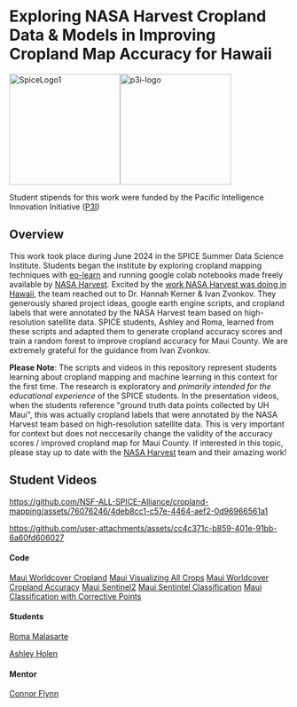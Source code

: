 # Exploring NASA Harvest Cropland Data & Models in Improving Cropland Map Accuracy for Hawaii

<div style="display: flex; flex-direction: row;">
    <img src="https://github.com/NSF-ALL-SPICE-Alliance/marine-debris-ML/assets/76076246/1521c60c-e40c-4b39-84ae-8feab2e8c91b" alt="SpiceLogo1" width="200"/>
    <img src="https://github.com/NSF-ALL-SPICE-Alliance/marine-debris-ML/assets/76076246/6b7b2573-7fb7-4d1e-bd82-6ee3bc99c6c1" alt="p3i-logo" width="200"/>
</div>

Student stipends for this work were funded by the Pacific Intelligence Innovation Initiative ([P3I](https://hawaiip3i.org/))


## Overview

This work took place during June 2024 in the SPICE Summer Data Science Institute. Students began the institute by exploring cropland mapping techniques with [eo-learn](https://github.com/sentinel-hub/eo-learn-examples/tree/main/crop-type-classification) and running google colab notebooks made freely available by [NASA Harvest](https://github.com/nasaharvest). Excited by the [work NASA Harvest was doing in Hawaii](https://www.agriculturedive.com/news/nasa-ai-artificial-intelligence-farm-mapping-hawaii-wildfires/700757/), the team reached out to Dr. Hannah Kerner & Ivan Zvonkov. They generously shared project ideas, google earth engine scripts, and cropland labels that were annotated by the NASA Harvest team based on high-resolution satellite data. SPICE students, Ashley and Roma, learned from these scripts and adapted them to generate cropland accuracy scores and train a random forest to improve cropland accuracy for Maui County. We are extremely grateful for the guidance from Ivan Zvonkov. 

**Please Note**: The scripts and videos in this repository represent students learning about cropland mapping and machine learning in this context for the first time. The research is exploratory and *primarily intended for the educational experience* of the SPICE students. In the presentation videos, when the students reference "ground truth data points collected by UH Maui", this was actually cropland labels that were annotated by the NASA Harvest team based on high-resolution satellite data. This is very important for context but does not neccesarily change the validity of the accuracy scores / improved cropland map for Maui County. If interested in this topic, please stay up to date with the [NASA Harvest](https://nasaharvest.org/) team and their amazing work!


## Student Videos



https://github.com/NSF-ALL-SPICE-Alliance/cropland-mapping/assets/76076246/4deb8cc1-c57e-4464-aef2-0d96966561a1



https://github.com/user-attachments/assets/cc4c371c-b859-401e-91bb-6a60fd606027



#### Code 
[Maui Worldcover Cropland](https://code.earthengine.google.com/3011ed7ede4648c034a0b2ffa66cd974)
[Maui Visualizing All Crops](https://code.earthengine.google.com/f7ee77b8c20a9271662f394956b54b4c)
[Maui Worldcover Cropland Accuracy](https://code.earthengine.google.com/5cf60f0607a751c6a272df9b47300ab7)
[Maui Sentinel2](https://code.earthengine.google.com/dd7025cdb5a70890afc384df75172fd8)
[Maui Sentintel Classification](https://code.earthengine.google.com/5b0e9d62e5287e43c52de66f8cd4025e)
[Maui Classification with Corrective Points](https://code.earthengine.google.com/58fae2368df4c99114dcb9c143f15406)



#### Students

[Roma Malasarte](https://github.com/RomaMalasarte)

[Ashley Holen](https://github.com/ashleyholen)


#### Mentor


[Connor Flynn](https://github.com/ConnorFlynn)



